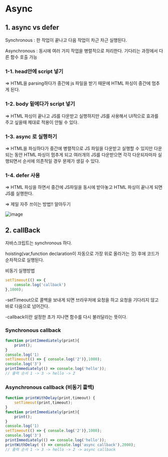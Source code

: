 # Async
## 1. async vs defer

Synchronous : 한 작업이 끝나고 다음 작업이 차근 차근 실행된다.

Asynchronous : 동시에 여러 가지 작업을 병렬적으로 처리한다. 기다리는 과정에서 다른 함수 호출 가능


### 1-1. head안에 script 넣기

⇒ HTML을 parsing하다가 중간에 js 파일을 받기 때문에 HTML 파싱이 중간에 멈추게 된다.

### 1-2. body 밑에다가 script 넣기

⇒ HTML 파싱이 끝나고 JS를 다운받고 실행하지만 JS를 사용해서 UI적으로 효과를 주고 싶을때 제대로 적용이 안될 수 있다.

### 1-3. async 로 실행하기 

⇒ HTML을 파싱하다가 중간에 병렬적으로 JS 파일을 다운받고 실행할 수 있지만 다운되는 동안 HTML 파싱이 멈추게 되고 여러개의 JS를 다운받으면 각각 다운되자마자 실행되면서 순서에 의존적일 경우 문제가 생길 수 있다.

### 1-4. **defer 사용**

⇒ HTML 파싱을 하면서 중간에 JS파일을 동시에 받아놓고 HTML 파싱이 끝나게 되면 JS를 실행한다.

⇒ 제일 자주 쓰이는 방법!! 알아두기

![image](https://user-images.githubusercontent.com/36908476/99999470-8cfb6f80-2e03-11eb-8cd7-2c41c1b1b6bd.png)

## 2. callBack
자바스크립트는 synchronous 하다.

hoisting(var,function declaration이 자동으로 가장 위로 올라가는 것) 후에 코드가 순차적으로 실행된다.

비동기 실행방법

```jsx
setTimeout(() => {
	console.log('callback')
},1000);
```

-setTimeout으로 콜백을 보내게 되면 브라우저에 요청을 하고 요청을 기다리지 않고 바로 다음으로 넘어간다.

-callback이란 설정한 초가 지나면 함수를 다시 불러달라는 뜻이다.

### Synchronous callback

```jsx
function printImmediately(print){
	print();
}
console.log('1)
setTimeout(() => { console.log('2')},1000);
console.log('3')
printImmediately(() => console.log('hello'));
// 출력 순서 1 -> 3 -> hello -> 2
```

### Asynchronous callback (비동기 콜백)

```jsx
function printWithDelay(print,timeout) {
	setTimeout(print,timeout);
}
function printImmediately(print){
	print();
}
console.log('1)
setTimeout(() => { console.log('2')},1000);
console.log('3')
printImmediately(() => console.log('hello'));
printWithDelay( () => console.log('async callback'),2000);
// 출력 순서 1 -> 3 -> hello -> 2 -> async callback
```
